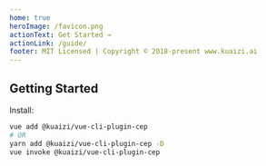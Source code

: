 ```yaml
---
home: true
heroImage: /favicon.png
actionText: Get Started →
actionLink: /guide/
footer: MIT Licensed | Copyright © 2018-present www.kuaizi.ai
---
```


## Getting Started

Install:

``` bash
vue add @kuaizi/vue-cli-plugin-cep
# OR
yarn add @kuaizi/vue-cli-plugin-cep -D
vue invoke @kuaizi/vue-cli-plugin-cep
```
